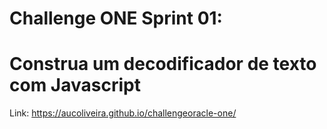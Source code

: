 # Challenge ONE Sprint 01:
# Construa um decodificador de texto com Javascript

Link: https://aucoliveira.github.io/challengeoracle-one/
